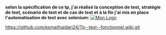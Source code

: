 **selon la spécification de  ce tp, j'ai réalisé la conception de test, stratégie de test, scénario de test et de cas de test et à la fin j'ai mis en place l'automatisation de test avec selenium:**
[![Mon Logo](logo.png)](https://github.com/esmailhaidari24/Tp--test--fonctionnel/blob/main/README.md#:~:text=tp%20test%20fonctionnel-,Capture,-d%E2%80%99e%CC%81cran%201403%2D06)

https://github.com/esmailhaidari24/Tp--test--fonctionnel.wiki.git
